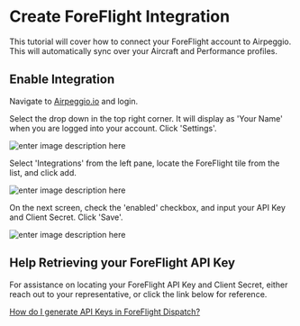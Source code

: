 # Create ForeFlight Integration

This tutorial will cover how to connect your ForeFlight account to Airpeggio. This will automatically sync over your Aircraft and Performance profiles.


## Enable Integration

Navigate to [Airpeggio.io](https://airpegg.io/) and login. 

Select the drop down in the top right corner. It will display as 'Your Name' when you are logged into your account. Click 'Settings'.

![enter image description here](https://eng-prod.nyc3.cdn.digitaloceanspaces.com/knowledge-base/foreflight-integration/settings.png)

Select 'Integrations' from the left pane, locate the ForeFlight tile from the list, and click add.

![enter image description here](https://eng-prod.nyc3.cdn.digitaloceanspaces.com/knowledge-base/foreflight-integration/integrations.png)

On the next screen, check the 'enabled' checkbox, and input your API Key and Client Secret. Click 'Save'.

![enter image description here](https://eng-prod.nyc3.cdn.digitaloceanspaces.com/knowledge-base/foreflight-integration/api-key.png)

## Help Retrieving your ForeFlight API Key

For assistance on locating your ForeFlight API Key and Client Secret, either reach out to your representative, or click the link below for reference.

[How do I generate API Keys in ForeFlight Dispatch?](https://support.foreflight.com/hc/en-us/articles/360037724333-How-do-I-generate-API-Keys-in-ForeFlight-Dispatch)
<!--stackedit_data:
eyJoaXN0b3J5IjpbLTIwNjU5ODU3MDZdfQ==
-->
